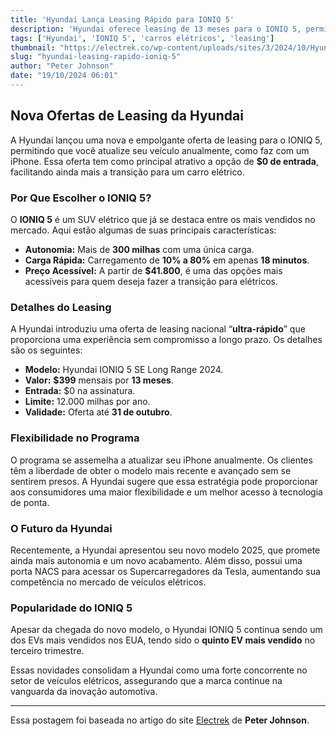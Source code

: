 ```yaml
---
title: 'Hyundai Lança Leasing Rápido para IONIQ 5'
description: 'Hyundai oferece leasing de 13 meses para o IONIQ 5, permitindo atualizações rápidas.'
tags: ['Hyundai', 'IONIQ 5', 'carros elétricos', 'leasing']
thumbnail: "https://electrek.co/wp-content/uploads/sites/3/2024/10/Hyundai-IONIQ-5-lease-offer-1.jpeg?quality=82&strip=all&w=1400"
slug: "hyundai-leasing-rapido-ioniq-5"
author: "Peter Johnson"
date: "19/10/2024 06:01"
---
```


## Nova Ofertas de Leasing da Hyundai

A Hyundai lançou uma nova e empolgante oferta de leasing para o IONIQ 5, permitindo que você atualize seu veículo anualmente, como faz com um iPhone. Essa oferta tem como principal atrativo a opção de **$0 de entrada**, facilitando ainda mais a transição para um carro elétrico.

### Por Que Escolher o IONIQ 5?
O **IONIQ 5** é um SUV elétrico que já se destaca entre os mais vendidos no mercado. Aqui estão algumas de suas principais características:
- **Autonomia:** Mais de **300 milhas** com uma única carga.
- **Carga Rápida:** Carregamento de **10% a 80%** em apenas **18 minutos**.
- **Preço Acessível:** A partir de **$41.800**, é uma das opções mais acessíveis para quem deseja fazer a transição para elétricos.

### Detalhes do Leasing
A Hyundai introduziu uma oferta de leasing nacional “**ultra-rápido**” que proporciona uma experiência sem compromisso a longo prazo. Os detalhes são os seguintes:
- **Modelo:** Hyundai IONIQ 5 SE Long Range 2024.
- **Valor:** **$399** mensais por **13 meses**.
- **Entrada:** $0 na assinatura.
- **Limite:** 12.000 milhas por ano.
- **Validade:** Oferta até **31 de outubro**.

### Flexibilidade no Programa
O programa se assemelha a atualizar seu iPhone anualmente. Os clientes têm a liberdade de obter o modelo mais recente e avançado sem se sentirem presos. A Hyundai sugere que essa estratégia pode proporcionar aos consumidores uma maior flexibilidade e um melhor acesso à tecnologia de ponta.

### O Futuro da Hyundai
Recentemente, a Hyundai apresentou seu novo modelo 2025, que promete ainda mais autonomia e um novo acabamento. Além disso, possui uma porta NACS para acessar os Supercarregadores da Tesla, aumentando sua competência no mercado de veículos elétricos.

### Popularidade do IONIQ 5
Apesar da chegada do novo modelo, o Hyundai IONIQ 5 continua sendo um dos EVs mais vendidos nos EUA, tendo sido o **quinto EV mais vendido** no terceiro trimestre.

Essas novidades consolidam a Hyundai como uma forte concorrente no setor de veículos elétricos, assegurando que a marca continue na vanguarda da inovação automotiva.

---
Essa postagem foi baseada no artigo do site [Electrek](https://electrek.co/2024/10/18/hyundais-new-ioniq-5-offer-upgrade-like-iphone/) de **Peter Johnson**.